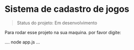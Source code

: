 <h1>Sistema de cadastro de jogos</h1>

>Status do projeto: Em desenvolvimento

Para rodar esse projeto na sua  maquina. por favor digite:

....
node app.js
...
